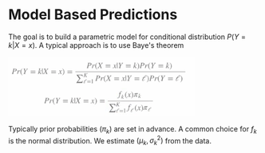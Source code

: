 # Model Based Predictions

The goal is to build a parametric model for conditional distribution $P(Y = k | X = x)$. A typical approach is to use Baye's theorem

<img src="bayes_theorem.png"/>

Typically prior probabilities ($\pi_k$) are set in advance. A common choice for $f_k$ is the normal distribution. We estimate $(\mu_k, \sigma_k^2)$ from the data.
